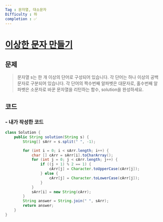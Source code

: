 ```yaml
---
Tag : 문자열, 대소문자
Difficulty : 하
completion : ✅
---
```


# [이상한 문자 만들기](https://school.programmers.co.kr/learn/courses/30/lessons/12930)

## 문제

> 문자열 s는 한 개 이상의 단어로 구성되어 있습니다. 각 단어는 하나 이상의 공백문자로 구분되어 있습니다. 각 단어의 짝수번째 알파벳은 대문자로, 홀수번째 알파벳은 소문자로 바꾼 문자열을 리턴하는 함수, solution을 완성하세요.

## 코드

### - 내가 작성한 코드

```Java
class Solution {
    public String solution(String s) {
        String[] sArr = s.split(" ", -1);

        for (int i = 0; i < sArr.length; i++) {
            char [] cArr = sArr[i].toCharArray();
            for (int j = 0; j < cArr.length; j++) {
                if ((j + 1) % 2 == 1) {
                    cArr[j] = Character.toUpperCase(cArr[j]);
                } else {
                    cArr[j] = Character.toLowerCase(cArr[j]);
                }
            }
            sArr[i] = new String(cArr);
        }
        String answer = String.join(" ", sArr);
        return answer;
    }
}
```
